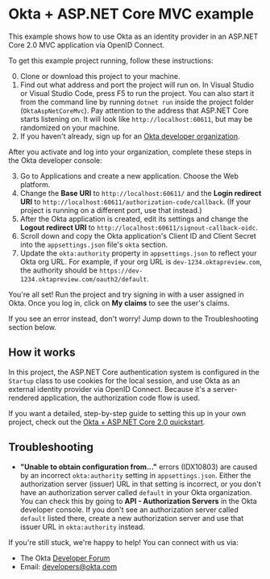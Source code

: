 # Okta + ASP.NET Core MVC example

This example shows how to use Okta as an identity provider in an ASP.NET Core 2.0 MVC application via OpenID Connect.

To get this example project running, follow these instructions:

0. Clone or download this project to your machine.
0. Find out what address and port the project will run on. In Visual Studio or Visual Studio Code, press F5 to run the project. You can also start it from the command line by running `dotnet run` inside the project folder (`OktaAspNetCoreMvc`). Pay attention to the address that ASP.NET Core starts listening on. It will look like `http://localhost:60611`, but may be randomized on your machine.
0. If you haven't already, sign up for an [Okta developer organization](https://www.okta.com/developer/signup).

After you activate and log into your organization, complete these steps in the Okta developer console:

3. Go to Applications and create a new application. Choose the Web platform.
0. Change the **Base URI** to `http://localhost:60611/` and the **Login redirect URI** to `http://localhost:60611/authorization-code/callback`. (If your project is running on a different port, use that instead.)
0. After the Okta application is created, edit its settings and change the **Logout redirect URI** to `http://localhost:60611/signout-callback-oidc`.
0. Scroll down and copy the Okta application's Client ID and Client Secret into the `appsettings.json` file's `okta` section.
0. Update the `okta:authority` property in `appsettings.json` to reflect your Okta org URL. For example, if your org URL is `dev-1234.oktapreview.com`, the authority should be `https://dev-1234.oktapreview.com/oauth2/default`.

You're all set! Run the project and try signing in with a user assigned in Okta. Once you log in, click on **My claims** to see the user's claims.

If you see an error instead, don't worry! Jump down to the Troubleshooting section below.

## How it works

In this project, the ASP.NET Core authentication system is configured in the `Startup` class to use cookies for the local session, and use Okta as an external identity provider via OpenID Connect. Because it's a server-rendered application, the authorization code flow is used.

If you want a detailed, step-by-step guide to setting this up in your own project, check out the [Okta + ASP.NET Core 2.0 quickstart](https://developer.okta.com/quickstart/#/okta-sign-in-page/dotnet/aspnetcore).

## Troubleshooting

* **"Unable to obtain configuration from..."** errors (IDX10803) are caused by an incorrect `okta:authority` setting in `appsettings.json`. Either the authorization server (issuer) URL in that setting is incorrect, or you don't have an authorization server called `default` in your Okta organization. You can check this by going to **API - Authorization Servers** in the Okta developer console. If you don't see an authorization server called `default` listed there, create a new authorization server and use that issuer URL in `okta:authority` instead.

If you're still stuck, we're happy to help! You can connect with us via:

* The Okta [Developer Forum](https://devforum.okta.com/)
* Email: developers@okta.com
